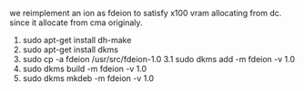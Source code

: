 we reimplement an ion  as fdeion to satisfy x100 vram allocating from dc. since it allocate from cma originaly.

1. sudo apt-get install dh-make 
2. sudo apt-get install dkms
3. sudo cp -a fdeion /usr/src/fdeion-1.0
	3.1 sudo dkms add -m fdeion -v 1.0
4. sudo dkms build -m fdeion -v 1.0 
5. sudo dkms mkdeb -m fdeion -v 1.0
